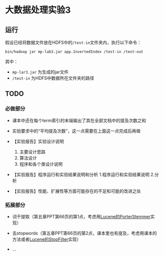 # 大数据处理实验3

## 运行
假设已经将数据文件放在HDFS中的`/test-in`文件夹内，执行以下命令：

`bin/hadoop jar mp-lab3.jar app.InvertedIndex /test-in /test-out`

其中：
- `mp-lar3.jar` 为生成的jar文件
- `/test-in` 为HDFS中数据所在文件夹的路径

## TODO

### 必做部分

- 课本中还在每个term索引的末端输出了其在全部文档中的提及次数之和

- 实验要求中的“平均提及次数”，这一点需要在上面这一点完成后再做

- 【实验报告】实验设计说明
    1. 主要设计思路
    2. 算法设计
    3. 程序和各个类设计说明 

- 【实验报告】程序运行和实验结果说明和分析
    1.程序运行和实验结果说明
    2.分析

- 【实验报告】性能、扩展性等方面可能存在的不足和可能的改进之处 

### 拓展部分

- 词干提取（第五章PPT第66页的第1点，考虑用[Lucene的PorterStemmer](https://lucene.apache.org/core/7_6_0/analyzers-common/org/tartarus/snowball/ext/PorterStemmer.html)实现）

- 去stopwords（第五章PPT第66页的第2点，课本里也有提及，考虑用课本的方法或者[Lucene的StopFilter](http://lucene.apache.org/core/7_6_0/core/org/apache/lucene/analysis/StopFilter.html)实现）

- ...

